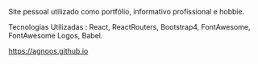 Site pessoal utilizado como portfólio, informativo profissional e hobbie.

Tecnologias Utilizadas : React, ReactRouters, Bootstrap4, FontAwesome, FontAwesome Logos, Babel.

https://agnoos.github.io
